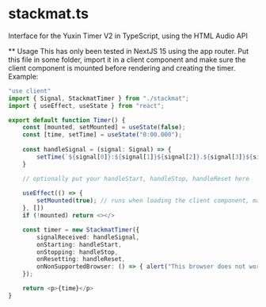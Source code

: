 # stackmat.ts
Interface for the Yuxin Timer V2 in TypeScript, using the HTML Audio API

** Usage
This has only been tested in NextJS 15 using the app router. Put this file in some folder, import it in a client component and make sure the client component is mounted before rendering and creating the timer.
Example:

```typescript
"use client"
import { Signal, StackmatTimer } from "./stackmat";
import { useEffect, useState } from "react";

export default function Timer() {
    const [mounted, setMounted] = useState(false);
    const [time, setTime] = useState("0:00.000");
    
    const handleSignal = (signal: Signal) => {
        setTime(`${signal[0]}:${signal[1]}${signal[2]}.${signal[3]}${signal[4]}${signal[5]}`);
    }

    // optionally put your handleStart, handleStop, handleReset here
    
    useEffect(() => {
        setMounted(true); // runs when loading the client component, make sure the component is loaded so the StackmatTimer can access the audio API
    }, [])
    if (!mounted) return <></>

    const timer = new StackmatTimer({
        signalReceived: handleSignal,
        onStarting: handleStart,
        onStopping: handleStop,
        onResetting: handleReset,
        onNonSupportedBrowser: () => { alert("This browser does not work with the stackmat timer.") }
    });

    return <p>{time}</p>
}
```
